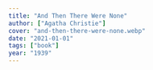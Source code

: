 ```yaml
---
title: "And Then There Were None"
author: ["Agatha Christie"]
cover: "and-then-there-were-none.webp"
date: "2021-01-01"
tags: ["book"]
year: "1939"
---
```

